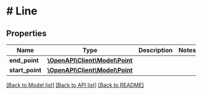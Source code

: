 # # Line

## Properties

Name | Type | Description | Notes
------------ | ------------- | ------------- | -------------
**end_point** | [**\OpenAPI\Client\Model\Point**](Point.md) |  |
**start_point** | [**\OpenAPI\Client\Model\Point**](Point.md) |  |

[[Back to Model list]](../../README.md#models) [[Back to API list]](../../README.md#endpoints) [[Back to README]](../../README.md)
